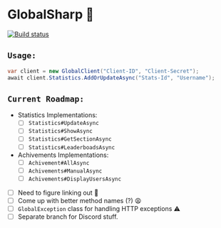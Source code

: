 # GlobalSharp 🏅
[![Build status](https://img.shields.io/appveyor/ci/yucked/globalsharp/master.svg?longCache=true&style=for-the-badge&logo=appveyor&colorA=303030&colorB=72ffc9&label=Current+Build)](https://ci.appveyor.com/project/Yucked/globalsharp)

## `Usage:`

```cs
var client = new GlobalClient("Client-ID", "Client-Secret");
await client.Statistics.AddOrUpdateAsync("Stats-Id", "Username");
```

## `Current Roadmap:`

- Statistics Implementations:  
    - [ ] `Statistics#UpdateAsync`
    - [ ] `Statistics#ShowAsync`
    - [ ] `Statistics#GetSectionAsync`
    - [ ] `Statistics#LeaderboadsAsync`
- Achivements Implementations: 
    - [ ] `Achivement#AllAsync`
    - [ ] `Achivements#ManualAsync`
    - [ ] `Achivements#DisplayUsersAsync`
- [ ] Need to figure linking out :thinking:    
- [ ] Come up with better method names (?) :weary:
- [ ] `GlobalException` class for handling HTTP exceptions ⚠️
- [ ] Separate branch for Discord stuff.
